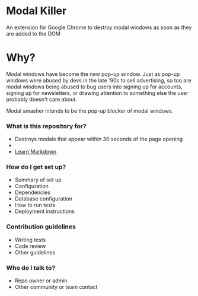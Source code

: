 # Modal Killer #

An extension for Google Chrome to destroy modal windows as soon as they are added to the DOM

# Why? #

Modal windows have become the new pop-up window. Just as pop-up windows were abused by devs in the late '90s to sell advertising, so too are modal windows being abused to bug users into signing up for accounts, signing up for newsletters, or drawing attention to something else the user probably doesn't care about.

Modal smasher intends to be the pop-up blocker of modal windows.

### What is this repository for? ###

* Destroys modals that appear within 30 seconds of the page opening
* 
* [Learn Markdown](https://bitbucket.org/tutorials/markdowndemo)

### How do I get set up? ###

* Summary of set up
* Configuration
* Dependencies
* Database configuration
* How to run tests
* Deployment instructions

### Contribution guidelines ###

* Writing tests
* Code review
* Other guidelines

### Who do I talk to? ###

* Repo owner or admin
* Other community or team contact